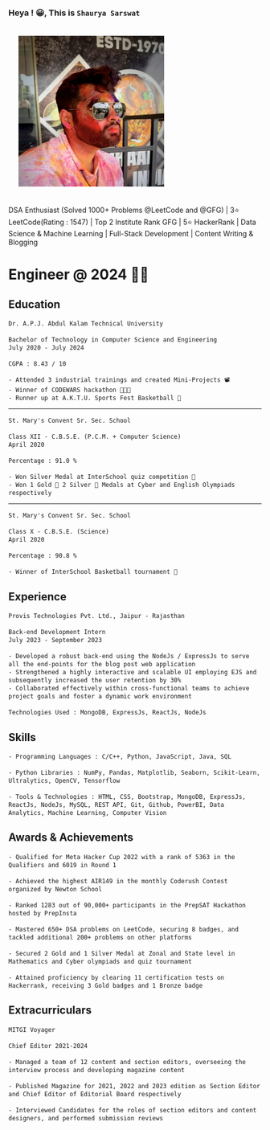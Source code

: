 ### Heya ! 😀, This is **`Shaurya Sarswat`**

<img src="image.png" alt="Your Image" style="padding: 20px; width: 290px; height: 300px;">

DSA Enthusiast (Solved 1000+ Problems @LeetCode and @GFG) | 3⭐️ LeetCode(Rating : 1547) | Top 2 Institute Rank GFG | 5⭐️ HackerRank | Data Science & Machine Learning | Full-Stack Development | Content Writing & Blogging

# Engineer @ 2024 👷🏻


## <b> Education </b>

    Dr. A.P.J. Abdul Kalam Technical University

    Bachelor of Technology in Computer Science and Engineering
    July 2020 - July 2024

    CGPA : 8.43 / 10

    - Attended 3 industrial trainings and created Mini-Projects 📽️
    - Winner of CODEWARS hackathon 👨🏻‍💻
    - Runner up at A.K.T.U. Sports Fest Basketball 🏀

<hr>

    St. Mary's Convent Sr. Sec. School

    Class XII - C.B.S.E. (P.C.M. + Computer Science)
    April 2020

    Percentage : 91.0 %

    - Won Silver Medal at InterSchool quiz competition 🧐
    - Won 1 Gold 🥇 2 Silver 🥈 Medals at Cyber and English Olympiads respectively

<hr>

    St. Mary's Convent Sr. Sec. School

    Class X - C.B.S.E. (Science)
    April 2020

    Percentage : 90.8 %

    - Winner of InterSchool Basketball tournament 🏀

## <b> Experience </b>

    Provis Technologies Pvt. Ltd., Jaipur - Rajasthan
    
    Back-end Development Intern
    July 2023 - September 2023

    - Developed a robust back-end using the NodeJs / ExpressJs to serve all the end-points for the blog post web application
    - Strengthened a highly interactive and scalable UI employing EJS and subsequently increased the user retention by 30%
    - Collaborated effectively within cross-functional teams to achieve project goals and foster a dynamic work environment
    
    Technologies Used : MongoDB, ExpressJs, ReactJs, NodeJs

## <b> Skills </b>

    - Programming Languages : C/C++, Python, JavaScript, Java, SQL

    - Python Libraries : NumPy, Pandas, Matplotlib, Seaborn, Scikit-Learn, Ultralytics, OpenCV, Tensorflow

    - Tools & Technologies : HTML, CSS, Bootstrap, MongoDB, ExpressJs, ReactJs, NodeJs, MySQL, REST API, Git, Github, PowerBI, Data Analytics, Machine Learning, Computer Vision

## <b> Awards & Achievements </b>

    - Qualified for Meta Hacker Cup 2022 with a rank of 5363 in the Qualifiers and 6019 in Round 1

    - Achieved the highest AIR149 in the monthly Coderush Contest organized by Newton School

    - Ranked 1283 out of 90,000+ participants in the PrepSAT Hackathon hosted by PrepInsta

    - Mastered 650+ DSA problems on LeetCode, securing 8 badges, and tackled additional 200+ problems on other platforms

    - Secured 2 Gold and 1 Silver Medal at Zonal and State level in Mathematics and Cyber olympiads and quiz tournament

    - Attained proficiency by clearing 11 certification tests on Hackerrank, receiving 3 Gold badges and 1 Bronze badge

## <b> Extracurriculars </b>

    MITGI Voyager

    Chief Editor 2021-2024

    - Managed a team of 12 content and section editors, overseeing the interview process and developing magazine content

    - Published Magazine for 2021, 2022 and 2023 edition as Section Editor and Chief Editor of Editorial Board respectively

    - Interviewed Candidates for the roles of section editors and content designers, and performed submission reviews

